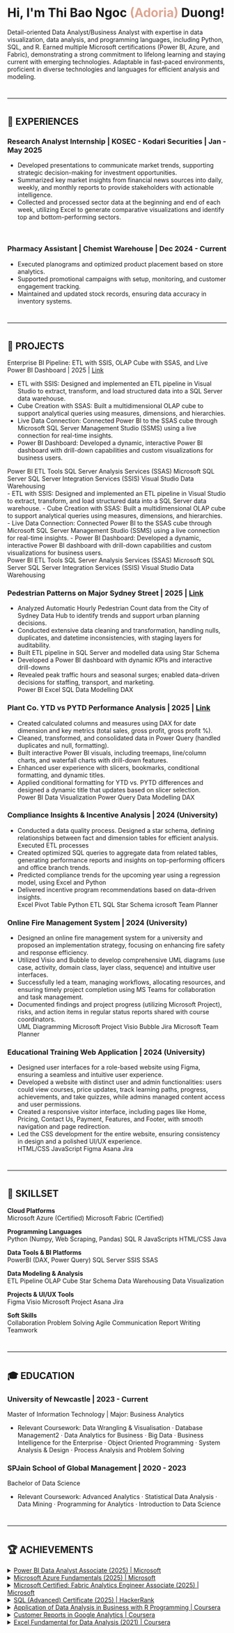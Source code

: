 <link rel="stylesheet" type="text/css" href="assets/style.css"/>


# Hi, I'm Thi Bao Ngoc <span style="color:#DEA692;">(Adoria)</span> Duong!
Detail-oriented Data Analyst/Business Analyst with expertise in data visualization, data analysis, and programming languages, including Python, SQL, and R. Earned multiple Microsoft certifications (Power BI, Azure, and Fabric), demonstrating a strong commitment to lifelong learning and staying current with emerging technologies. Adaptable in fast-paced environments, proficient in diverse technologies and languages for efficient analysis and modeling.
<hr style="border-top: 1px solid #D6D6D6; margin: 40px 0;">

## 🧾 EXPERIENCES
### Research Analyst Internship | KOSEC - Kodari Securities | Jan - May 2025
- Developed presentations to communicate market trends, supporting strategic decision-making for investment opportunities.
- Summarized key market insights from financial news sources into daily, weekly, and monthly reports to provide stakeholders with actionable intelligence.
- Collected and processed sector data at the beginning and end of each week, utilizing Excel to generate comparative visualizations and identify top and bottom-performing sectors.
<br/>

###  Pharmacy Assistant | Chemist Warehouse | Dec 2024 - Current
- Executed planograms and optimized product placement based on store analytics.
- Supported promotional campaigns with setup, monitoring, and customer engagement tracking.
- Maintained and updated stock records, ensuring data accuracy in inventory systems.
<hr style="border-top: 1px solid #D6D6D6; margin: 40px 0;">


## 🚀 PROJECTS
<div class="project-wrap">
<span class="project-title">Enterprise BI Pipeline: ETL with SSIS, OLAP Cube with SSAS, and Live Power BI Dashboard | 2025 | <a href="https://github.com/NgocDuong17/SQL-BI-Dashboard-Project/blob/master/README.md" target="_blank"> Link </a></span>
  <ul>
    <li>ETL with SSIS: Designed and implemented an ETL pipeline in Visual Studio to extract, transform, and load structured data into a SQL Server data warehouse.</li>
    <li>Cube Creation with SSAS: Built a multidimensional OLAP cube to support analytical queries using measures, dimensions, and hierarchies.</li>
    <li>Live Data Connection: Connected Power BI to the SSAS cube through Microsoft SQL Server Management Studio (SSMS) using a live connection for real-time insights.</li>
    <li>Power BI Dashboard: Developed a dynamic, interactive Power BI dashboard with drill-down capabilities and custom visualizations for business users.</li>
  </ul>
  <span class="proj-skill-btn"> Power BI </span>
<span class="proj-skill-btn"> ETL Tools </span>
<span class="proj-skill-btn"> SQL Server Analysis Services (SSAS) </span>
<span class="proj-skill-btn"> Microsoft SQL Server </span>
<span class="proj-skill-btn"> SQL Server Integration Services (SSIS) </span>
<span class="proj-skill-btn"> Visual Studio </span>
<span class="proj-skill-btn"> Data Warehousing </span>
</div>
- ETL with SSIS: Designed and implemented an ETL pipeline in Visual Studio to extract, transform, and load structured data into a SQL Server data warehouse.
- Cube Creation with SSAS: Built a multidimensional OLAP cube to support analytical queries using measures, dimensions, and hierarchies.
- Live Data Connection: Connected Power BI to the SSAS cube through Microsoft SQL Server Management Studio (SSMS) using a live connection for real-time insights.
- Power BI Dashboard: Developed a dynamic, interactive Power BI dashboard with drill-down capabilities and custom visualizations for business users. <br/>
<span class="proj-skill-btn"> Power BI </span>
<span class="proj-skill-btn"> ETL Tools </span>
<span class="proj-skill-btn"> SQL Server Analysis Services (SSAS) </span>
<span class="proj-skill-btn"> Microsoft SQL Server </span>
<span class="proj-skill-btn"> SQL Server Integration Services (SSIS) </span>
<span class="proj-skill-btn"> Visual Studio </span>
<span class="proj-skill-btn"> Data Warehousing </span>

### Pedestrian Patterns on Major Sydney Street | 2025 | <a href="https://github.com/NgocDuong17/Pedestrian-Patterns-on-Major-Sydney-Streets/blob/main/README.md" target="_blank"> Link </a>
- Analyzed Automatic Hourly Pedestrian Count data from the City of Sydney Data Hub to identify trends and support urban planning decisions.
- Conducted extensive data cleaning and transformation, handling nulls, duplicates, and datetime inconsistencies, with staging layers for auditability.
- Built ETL pipeline in SQL Server and modelled data using Star Schema
- Developed a Power BI dashboard with dynamic KPIs and interactive drill-downs
- Revealed peak traffic hours and seasonal surges; enabled data-driven decisions for staffing, transport, and marketing. <br/>
<span class="proj-skill-btn"> Power BI </span>
<span class="proj-skill-btn"> Excel </span>
<span class="proj-skill-btn"> SQL </span>
<span class="proj-skill-btn"> Data Modelling </span>
<span class="proj-skill-btn"> DAX </span>


### Plant Co. YTD vs PYTD Performance Analysis | 2025 | <a href="https://github.com/NgocDuong17/Plant-Co.-YTD-and-PYTD-Performance-Dashboards/blob/main/README.md" target="_blank"> Link </a>
- Created calculated columns and measures using DAX for date dimension and key metrics (total sales, gross profit, gross profit %).
- Cleaned, transformed, and consolidated data in Power Query (handled duplicates and null, formatting).
- Built interactive Power BI visuals, including treemaps, line/column charts, and waterfall charts with drill-down features.
- Enhanced user experience with slicers, bookmarks, conditional formatting, and dynamic titles.
- Applied conditional formatting for YTD vs. PYTD differences and designed a dynamic title that updates based on slicer selection. <br/>
<span class="proj-skill-btn"> Power BI </span>
<span class="proj-skill-btn"> Data Visualization </span>
<span class="proj-skill-btn"> Power Query </span>
<span class="proj-skill-btn"> Data Modelling </span>
<span class="proj-skill-btn"> DAX </span>


### Compliance Insights & Incentive Analysis | 2024 (University)
- Conducted a data quality process. Designed a star schema, defining relationships between fact and dimension tables for efficient analysis. Executed ETL processes
- Created optimized SQL queries to aggregate data from related tables, generating performance reports and insights on top-performing officers and office branch trends.
- Predicted compliance trends for the upcoming year using a regression model, using Excel and Python
- Delivered incentive program recommendations based on data-driven insights. <br/>
<span class="proj-skill-btn"> Excel Pivot Table </span>
<span class="proj-skill-btn"> Python </span>
<span class="proj-skill-btn"> ETL </span>
<span class="proj-skill-btn"> SQL </span>
<span class="proj-skill-btn"> Star Schema </span>
<span class="proj-skill-btn"> icrosoft Team Planner </span>

  
### Online Fire Management System | 2024 (University)
- Designed an online fire management system for a university and proposed an implementation strategy, focusing on enhancing fire safety and response efficiency.
- Utilized Visio and Bubble to develop comprehensive UML diagrams (use case, activity, domain class, layer class, sequence) and intuitive user interfaces.
- Successfully led a team, managing workflows, allocating resources, and ensuring timely project completion using MS Teams for collaboration and task management.
- Documented findings and project progress (utilizing Microsoft Project), risks, and action items in regular status reports shared with course coordinators.<br/>
<span class="proj-skill-btn"> UML Diagramming </span>
<span class="proj-skill-btn"> Microsoft Project </span>
<span class="proj-skill-btn"> Visio </span>
<span class="proj-skill-btn"> Bubble </span>
<span class="proj-skill-btn"> Jira </span>
<span class="proj-skill-btn"> Microsoft Team Planner </span>

### Educational Training Web Application | 2024 (University)
- Designed user interfaces for a role-based website using Figma, ensuring a seamless and intuitive user experience.
- Developed a website with distinct user and admin functionalities: users could view courses, price updates, track learning paths, progress, achievements, and take quizzes, while admins managed content access and user permissions.
- Created a responsive visitor interface, including pages like Home, Pricing, Contact Us, Payment, Features, and Footer, with smooth navigation and page redirection.
- Led the CSS development for the entire website, ensuring consistency in design and a polished UI/UX experience. <br/>
<span class="proj-skill-btn"> HTML/CSS </span>
<span class="proj-skill-btn"> JavaScript </span>
<span class="proj-skill-btn"> Figma </span>
<span class="proj-skill-btn"> Asana </span>
<span class="proj-skill-btn"> Jira </span>
<hr style="border-top: 1px solid #D6D6D6; margin: 40px 0;">

## 🔧 SKILLSET

**Cloud Platforms**  
<span class="skill-btn"> Microsoft Azure (Certified) </span>
<span class="skill-btn"> Microsoft Fabric (Certified) </span>

**Programming Languages**  
<span class="skill-btn"> Python (Numpy, Web Scraping, Pandas) </span>
<span class="skill-btn"> SQL </span>
<span class="skill-btn"> R </span>
<span class="skill-btn"> JavaScripts </span>
<span class="skill-btn"> HTML/CSS </span>
<span class="skill-btn"> Java </span>

**Data Tools & BI Platforms**  
<span class="skill-btn"> PowerBI (DAX, Power Query) </span>
<span class="skill-btn"> SQL Server </span>
<span class="skill-btn"> SSIS </span>
<span class="skill-btn"> SSAS </span>

**Data Modeling & Analysis**  
<span class="skill-btn"> ETL Pipeline </span>
<span class="skill-btn"> OLAP Cube </span>
<span class="skill-btn"> Star Schema </span>
<span class="skill-btn"> Data Warehousing </span>
<span class="skill-btn"> Data Visualization </span>

**Projects & UI/UX Tools**  
<span class="skill-btn"> Figma </span>
<span class="skill-btn"> Visio </span>
<span class="skill-btn"> Microsoft Project </span>
<span class="skill-btn"> Asana </span>
<span class="skill-btn"> Jira </span>

**Soft Skills**  
<span class="skill-btn"> Collaboration </span>
<span class="skill-btn"> Problem Solving </span>
<span class="skill-btn"> Agile Communication </span>
<span class="skill-btn"> Report Writing </span>
<span class="skill-btn"> Teamwork </span>
<hr style="border-top: 1px solid #D6D6D6; margin: 40px 0;">

## 🎓 EDUCATION
### University of Newcastle | 2023 - Current
Master of Information Technology | Major: Business Analytics
- Relevant Coursework: Data Wrangling & Visualisation · Database Management2 ·  Data Analytics for Business · Big Data · Business Intelligence for the Enterprise · Object Oriented Programming · System Analysis & Design · Process Analysis and Problem Solving <br/>

###  SPJain School of Global Management | 2020 - 2023
Bachelor of Data Science
- Relevant Coursework: Advanced Analytics · Statistical Data Analysis · Data Mining · Programming for Analytics · Introduction to Data Science 
<hr style="border-top: 1px solid #D6D6D6; margin: 40px 0;">

## 🏆 ACHIEVEMENTS

<details class="achievement">
      <summary>
        <a href="https://learn.microsoft.com/api/credentials/share/en-us/ThiBaoNgocDuong-2776/535705988275A982?sharingId=4FC93E78C76DC4B8" target="_blank">
      Power BI Data Analyst Associate (2025) | Microsoft </a>
      </summary>
  Proficient in Power BI: skilled with Power Query, data modeling, DAX, and creating interactive dashboards to support stakeholder decisions.
</details>

<details class="achievement">
      <summary>
        <a href="https://learn.microsoft.com/api/credentials/share/en-us/ThiBaoNgocDuong-2776/F7D7E910F1648308?sharingId=4FC93E78C76DC4B8" target="_blank">
      Microsoft Azure Fundamentals (2025) | Microsoft </a>
      </summary>
  Validated foundational knowledge of cloud concepts, core Azure services, and governance tools. Equipped to describe Azure architecture, pricing models, and security features. Serves as a solid starting point for a career in Azure.
</details>

<details class="achievement">
      <summary>
        <a href="https://learn.microsoft.com/api/credentials/share/en-us/ThiBaoNgocDuong-2776/7221CCA12ABFF2D4?sharingId=4FC93E78C76DC4B8" target="_blank">
      Microsoft Certified: Fabric Analytics Engineer Associate (2025) | Microsoft
    </a>
      </summary>
  Proficient in designing and implementing data solutions using Microsoft Fabric, including data integration, transformation, and deployment.
</details>

<details class="achievement">
      <summary>
        <a href="https://www.hackerrank.com/certificates/iframe/3e815e933527" target="_blank">
      SQL (Advanced) Certificate (2025) | HackerRank
    </a>
      </summary>
  Proficient in complex joins, set operations, query optimization, data modeling, indexing, CTEs, and advanced window functions.
</details>

<details class="achievement">
      <summary>
        <a href="https://www.coursera.org/account/accomplishments/certificate/4QHB3LB8WCT6" target="_blank">
      Application of Data Analysis in Business with R Programming | Coursera
    </a>
      </summary>
  Analyzed pandemic-era customer data using RStudio; applied statistics, trend analysis, and visualizations to inform business decisions.
</details>

<details class="achievement">
      <summary>
        <a href="https://www.coursera.org/account/accomplishments/certificate/HFXQT6LKKFNE" target="_blank">
      Customer Reports in Google Analytics | Coursera </a>
      </summary>
  Designed and implemented three custom Google Analytics reports using various methods to meet business objectives
</details>

<details class="achievement">
      <summary>
        <a href="https://www.coursera.org/account/accomplishments/certificate/3FXVQNQWV9WZ" target="_blank">
      Excel Fundamental for Data Analysis (2021) | Coursera
    </a>
      </summary>
  Proficient in data cleaning, automation, and transformation using Excel functions like VLOOKUP, INDEX/MATCH, and logical formulas.
</details>

  
  
